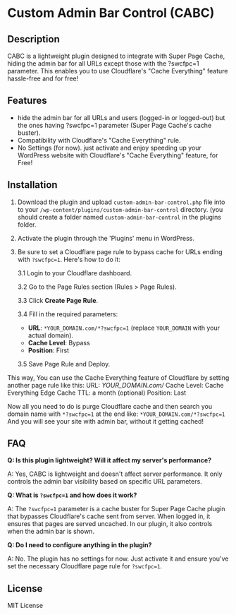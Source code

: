 # Custom Admin Bar Control (CABC)
## Description
CABC is a lightweight plugin designed to integrate with Super Page Cache, hiding the admin bar for all URLs except those with the ?swcfpc=1 parameter. This enables you to use Cloudflare's "Cache Everything" feature hassle-free and for free!

## Features
- hide the admin bar for all URLs and users (logged-in or logged-out) but the ones having ?swcfpc=1 parameter (Super Page Cache's cache buster).
- Compatibility with Cloudflare's "Cache Everything" rule.
- No Settings (for now). just activate and enjoy speeding up your WordPress website with Cloudflare's "Cache Everything" feature, for Free!

## Installation
1. Download the plugin and upload `custom-admin-bar-control.php` file into to your `/wp-content/plugins/custom-admin-bar-control` directory. (you should create a folder named `custom-admin-bar-control` in the plugins folder.

2. Activate the plugin through the 'Plugins' menu in WordPress.

3. Be sure to set a Cloudflare page rule to bypass cache for URLs ending with `?swcfpc=1`. Here's how to do it:

    3.1 Login to your Cloudflare dashboard.

    3.2 Go to the Page Rules section (Rules > Page Rules).

    3.3 Click **Create Page Rule**.

    3.4 Fill in the required parameters:
    - **URL**: `*YOUR_DOMAIN.com/*?swcfpc=1` (replace `YOUR_DOMAIN` with your actual domain).
    - **Cache Level**: Bypass
    - **Position**: First
    
    3.5 Save Page Rule and Deploy.

This way, You can use the Cache Everything feature of Cloudflare by setting another page rule like this:
  URL: *YOUR_DOMAIN.com/*
  Cache Level: Cache Everything
  Edge Cache TTL: a month (optional)
  Position: Last

Now all you need to do is purge Cloudflare cache and then search you domain name with `*?swcfpc=1` at the end like: `*YOUR_DOMAIN.com/*?swcfpc=1` 
And you will see your site with admin bar, without it getting cached!

## FAQ

**Q: Is this plugin lightweight? Will it affect my server's performance?**

A: Yes, CABC is lightweight and doesn't affect server performance. It only controls the admin bar visibility based on specific URL parameters.

**Q: What is `?swcfpc=1` and how does it work?**

A: The `?swcfpc=1` parameter is a cache buster for Super Page Cache plugin that bypasses Cloudflare's cache sent from server. When logged in, it ensures that pages are served uncached. In our plugin, it also controls when the admin bar is shown.

**Q: Do I need to configure anything in the plugin?**

A: No. The plugin has no settings for now. Just activate it and ensure you've set the necessary Cloudflare page rule for `?swcfpc=1`.

## License
MIT License
